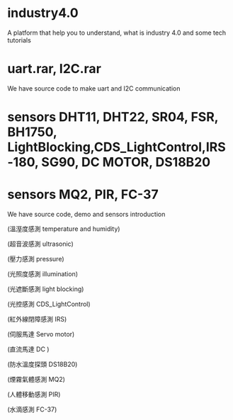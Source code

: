 # industry4.0
A platform that help you to understand, what is industry 4.0 and some tech tutorials 

# uart.rar, I2C.rar
We have source code to make uart and I2C communication

# sensors DHT11, DHT22, SR04, FSR, BH1750, LightBlocking,CDS_LightControl,IRS-180, SG90, DC MOTOR, DS18B20
# sensors MQ2, PIR, FC-37
We have source code, demo and sensors introduction  

(溫溼度感測 temperature and humidity)

(超音波感測 ultrasonic)

(壓力感測 pressure)

(光照度感測 illumination)

(光遮斷感測 light blocking)

(光控感測 CDS_LightControl)

(紅外線閉障感測 IRS)

(伺服馬達 Servo motor)

(直流馬達 DC )

(防水溫度探頭 DS18B20)

(煙霧氣體感測 MQ2)

(人體移動感測 PIR)

(水滴感測 FC-37)
